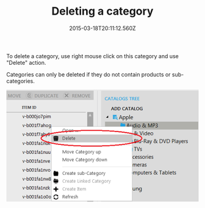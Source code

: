 ﻿---
title: Deleting a category
description: Deleting a category
layout: docs
date: 2015-03-18T20:11:12.560Z
priority: 4
---
To delete a category, use right mouse click on this category and use "Delete" action.

Categories can only be deleted if they do not contain products or sub-categories.

<img src="../../../../assets/images/docs/024-delete-a-category.png" />
